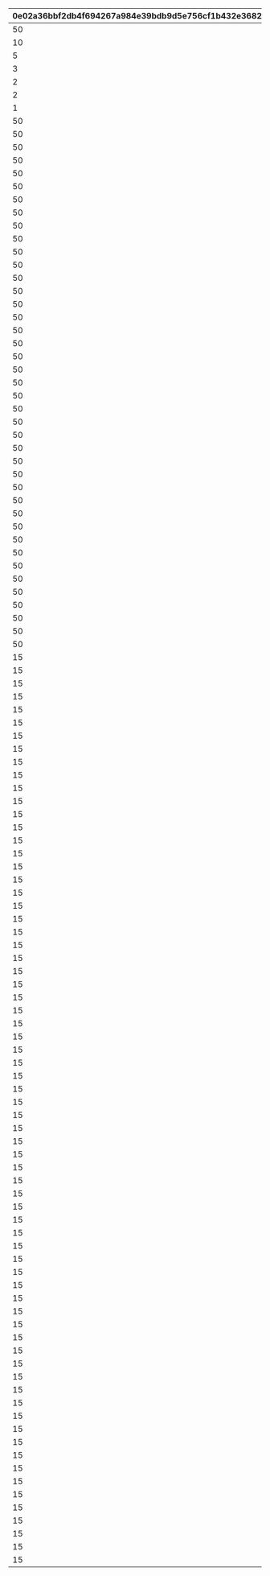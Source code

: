 |0e02a36bbf2db4f694267a984e39bdb9d5e756cf1b432e368223169ba05e803c|c29fc0ef70b60529bc2fefa7d7bd79729927b31970be2def13363d2a3ec7a1de|b912b452662ef303badeeca5e96f491f374b2a1d8fcec069f4810dfa1f86ce7a|7c4b0f514d7f9763e757f3d87e30c003c592647715cd9e3155241af3e3f938ac|0c8642232ca00f3ac7ff4c76c2cc269196b3ba1531d4c4b29aec3fc1cb32eb7b|11e48c7e1324d4da4801cf334cb2c7cc4767dcf493765ba7e7728176896824d3|03c53961f6f4d5f00e3d7364bcdc11e7a9e4312ffe98986f8ec15679a110b05e|b4958ceea83cc4356a52b8e048dece6a641e6550bb358f4f7f91e7ff73a520bb|8b6887aa351dc5763551706466cdca2b961131dcf9a9ec3ff299b9238c2acab4|8bb435c680b8d4f09a64f177150ca19919862d7c512aaefb9a016ad3436020b9|c642f9683b03be60bbb56539fe5709794dc976a406b7237b6f8d3a1c497284a6|f784ddac77660b415d2fff9b4ee8cb88ec5d3bb26549640d5ab00fe745a25b5c|2399f02fb3d327ab8676513bba025503c1ba9062a600579930c339338621e452|bf37fe279f20120db0821cd85a73d896841a74d967cfe9f117cdae34efad0636|d77850f634af8f1843ad8985e98c2dd1d0373e82984ce916742cc2961aae2ede|24ff4cd40513e9b5b1a6d37d90b229239122f32034c13cb9c6a5946a220cf79d|0ec1cd348c6770b757e80e64f9407286581b5d93bc6e7e660b1a2c1a6a56b0f1|d1a3af9969a0a136359877a4f5f4288b545c8b18fc8ce94ab6c162236f215092|
| --- | --- | --- | --- | --- | --- | --- | --- | --- | --- | --- | --- | --- | --- | --- | --- | --- | --- |
|50|91002|0|0|0|1|8|0|0|0|0|1|10|0|0|0|0|0|
|10|91002|0|0|0|11|8|0|0|0|0|2|100|0|0|0|0|0|
|5|91002|0|0|0|101|8|0|0|0|0|3|200|0|0|0|0|0|
|3|91002|0|0|0|201|8|0|0|0|0|4|500|0|0|0|0|0|
|2|91002|0|0|0|501|8|0|0|0|0|5|1000|0|0|0|0|0|
|2|91002|0|0|0|1001|8|0|0|0|0|6|2000|0|0|0|0|0|
|1|91002|0|0|0|2001|8|0|0|0|0|7|3999|0|0|0|0|0|
|50|91002|0|0|0|4000|8|0|0|0|0|8|4000|0|0|0|0|0|
|50|91002|0|0|0|4100|8|0|0|0|0|9|4100|0|0|0|0|0|
|50|91002|0|0|0|4200|8|0|0|0|0|10|4200|0|0|0|0|0|
|50|91002|0|0|0|4300|8|0|0|0|0|11|4300|0|0|0|0|0|
|50|91002|0|0|0|4400|8|0|0|0|0|12|4400|0|0|0|0|0|
|50|91002|0|0|0|4500|8|0|0|0|0|13|4500|0|0|0|0|0|
|50|91002|0|0|0|4600|8|0|0|0|0|14|4600|0|0|0|0|0|
|50|91002|0|0|0|4700|8|0|0|0|0|15|4700|0|0|0|0|0|
|50|91002|0|0|0|4800|8|0|0|0|0|16|4800|0|0|0|0|0|
|50|91002|0|0|0|4900|8|0|0|0|0|17|4900|0|0|0|0|0|
|50|91002|0|0|0|5000|8|0|0|0|0|18|5000|0|0|0|0|0|
|50|91002|0|0|0|5100|8|0|0|0|0|19|5100|0|0|0|0|0|
|50|91002|0|0|0|5200|8|0|0|0|0|20|5200|0|0|0|0|0|
|50|91002|0|0|0|5300|8|0|0|0|0|21|5300|0|0|0|0|0|
|50|91002|0|0|0|5400|8|0|0|0|0|22|5400|0|0|0|0|0|
|50|91002|0|0|0|5500|8|0|0|0|0|23|5500|0|0|0|0|0|
|50|91002|0|0|0|5600|8|0|0|0|0|24|5600|0|0|0|0|0|
|50|91002|0|0|0|5700|8|0|0|0|0|25|5700|0|0|0|0|0|
|50|91002|0|0|0|5800|8|0|0|0|0|26|5800|0|0|0|0|0|
|50|91002|0|0|0|5900|8|0|0|0|0|27|5900|0|0|0|0|0|
|50|91002|0|0|0|6000|8|0|0|0|0|28|6000|0|0|0|0|0|
|50|91002|0|0|0|6100|8|0|0|0|0|29|6100|0|0|0|0|0|
|50|91002|0|0|0|6200|8|0|0|0|0|30|6200|0|0|0|0|0|
|50|91002|0|0|0|6300|8|0|0|0|0|31|6300|0|0|0|0|0|
|50|91002|0|0|0|6400|8|0|0|0|0|32|6400|0|0|0|0|0|
|50|91002|0|0|0|6500|8|0|0|0|0|33|6500|0|0|0|0|0|
|50|91002|0|0|0|6600|8|0|0|0|0|34|6600|0|0|0|0|0|
|50|91002|0|0|0|6700|8|0|0|0|0|35|6700|0|0|0|0|0|
|50|91002|0|0|0|6800|8|0|0|0|0|36|6800|0|0|0|0|0|
|50|91002|0|0|0|6900|8|0|0|0|0|37|6900|0|0|0|0|0|
|50|91002|0|0|0|7000|8|0|0|0|0|38|7000|0|0|0|0|0|
|50|91002|0|0|0|7100|8|0|0|0|0|39|7100|0|0|0|0|0|
|50|91002|0|0|0|7200|8|0|0|0|0|40|7200|0|0|0|0|0|
|50|91002|0|0|0|7300|8|0|0|0|0|41|7300|0|0|0|0|0|
|50|91002|0|0|0|7400|8|0|0|0|0|42|7400|0|0|0|0|0|
|50|91002|0|0|0|7500|8|0|0|0|0|43|7500|0|0|0|0|0|
|50|91002|0|0|0|7600|8|0|0|0|0|44|7600|0|0|0|0|0|
|50|91002|0|0|0|7700|8|0|0|0|0|45|7700|0|0|0|0|0|
|50|91002|0|0|0|7800|8|0|0|0|0|46|7800|0|0|0|0|0|
|50|91002|0|0|0|7900|8|0|0|0|0|47|7900|0|0|0|0|0|
|50|91002|0|0|0|8000|8|0|0|0|0|48|8000|0|0|0|0|0|
|15|91002|0|0|0|8100|8|0|0|0|0|49|8100|0|0|0|0|0|
|15|91002|0|0|0|8200|8|0|0|0|0|50|8200|0|0|0|0|0|
|15|91002|0|0|0|8300|8|0|0|0|0|51|8300|0|0|0|0|0|
|15|91002|0|0|0|8400|8|0|0|0|0|52|8400|0|0|0|0|0|
|15|91002|0|0|0|8500|8|0|0|0|0|53|8500|0|0|0|0|0|
|15|91002|0|0|0|8600|8|0|0|0|0|54|8600|0|0|0|0|0|
|15|91002|0|0|0|8700|8|0|0|0|0|55|8700|0|0|0|0|0|
|15|91002|0|0|0|8800|8|0|0|0|0|56|8800|0|0|0|0|0|
|15|91002|0|0|0|8900|8|0|0|0|0|57|8900|0|0|0|0|0|
|15|91002|0|0|0|9000|8|0|0|0|0|58|9000|0|0|0|0|0|
|15|91002|0|0|0|9100|8|0|0|0|0|59|9100|0|0|0|0|0|
|15|91002|0|0|0|9200|8|0|0|0|0|60|9200|0|0|0|0|0|
|15|91002|0|0|0|9300|8|0|0|0|0|61|9300|0|0|0|0|0|
|15|91002|0|0|0|9400|8|0|0|0|0|62|9400|0|0|0|0|0|
|15|91002|0|0|0|9500|8|0|0|0|0|63|9500|0|0|0|0|0|
|15|91002|0|0|0|9600|8|0|0|0|0|64|9600|0|0|0|0|0|
|15|91002|0|0|0|9700|8|0|0|0|0|65|9700|0|0|0|0|0|
|15|91002|0|0|0|9800|8|0|0|0|0|66|9800|0|0|0|0|0|
|15|91002|0|0|0|9900|8|0|0|0|0|67|9900|0|0|0|0|0|
|15|91002|0|0|0|10000|8|0|0|0|0|68|10000|0|0|0|0|0|
|15|91002|0|0|0|10100|8|0|0|0|0|69|10100|0|0|0|0|0|
|15|91002|0|0|0|10200|8|0|0|0|0|70|10200|0|0|0|0|0|
|15|91002|0|0|0|10300|8|0|0|0|0|71|10300|0|0|0|0|0|
|15|91002|0|0|0|10400|8|0|0|0|0|72|10400|0|0|0|0|0|
|15|91002|0|0|0|10500|8|0|0|0|0|73|10500|0|0|0|0|0|
|15|91002|0|0|0|10600|8|0|0|0|0|74|10600|0|0|0|0|0|
|15|91002|0|0|0|10700|8|0|0|0|0|75|10700|0|0|0|0|0|
|15|91002|0|0|0|10800|8|0|0|0|0|76|10800|0|0|0|0|0|
|15|91002|0|0|0|10900|8|0|0|0|0|77|10900|0|0|0|0|0|
|15|91002|0|0|0|11000|8|0|0|0|0|78|11000|0|0|0|0|0|
|15|91002|0|0|0|11100|8|0|0|0|0|79|11100|0|0|0|0|0|
|15|91002|0|0|0|11200|8|0|0|0|0|80|11200|0|0|0|0|0|
|15|91002|0|0|0|11300|8|0|0|0|0|81|11300|0|0|0|0|0|
|15|91002|0|0|0|11400|8|0|0|0|0|82|11400|0|0|0|0|0|
|15|91002|0|0|0|11500|8|0|0|0|0|83|11500|0|0|0|0|0|
|15|91002|0|0|0|11600|8|0|0|0|0|84|11600|0|0|0|0|0|
|15|91002|0|0|0|11700|8|0|0|0|0|85|11700|0|0|0|0|0|
|15|91002|0|0|0|11800|8|0|0|0|0|86|11800|0|0|0|0|0|
|15|91002|0|0|0|11900|8|0|0|0|0|87|11900|0|0|0|0|0|
|15|91002|0|0|0|12000|8|0|0|0|0|88|12000|0|0|0|0|0|
|15|91002|0|0|0|12100|8|0|0|0|0|89|12100|0|0|0|0|0|
|15|91002|0|0|0|12200|8|0|0|0|0|90|12200|0|0|0|0|0|
|15|91002|0|0|0|12300|8|0|0|0|0|91|12300|0|0|0|0|0|
|15|91002|0|0|0|12400|8|0|0|0|0|92|12400|0|0|0|0|0|
|15|91002|0|0|0|12500|8|0|0|0|0|93|12500|0|0|0|0|0|
|15|91002|0|0|0|12600|8|0|0|0|0|94|12600|0|0|0|0|0|
|15|91002|0|0|0|12700|8|0|0|0|0|95|12700|0|0|0|0|0|
|15|91002|0|0|0|12800|8|0|0|0|0|96|12800|0|0|0|0|0|
|15|91002|0|0|0|12900|8|0|0|0|0|97|12900|0|0|0|0|0|
|15|91002|0|0|0|13000|8|0|0|0|0|98|13000|0|0|0|0|0|
|15|91002|0|0|0|13100|8|0|0|0|0|99|13100|0|0|0|0|0|
|15|91002|0|0|0|13200|8|0|0|0|0|100|13200|0|0|0|0|0|
|15|91002|0|0|0|13300|8|0|0|0|0|101|13300|0|0|0|0|0|
|15|91002|0|0|0|13400|8|0|0|0|0|102|13400|0|0|0|0|0|
|15|91002|0|0|0|13500|8|0|0|0|0|103|13500|0|0|0|0|0|
|15|91002|0|0|0|13600|8|0|0|0|0|104|13600|0|0|0|0|0|
|15|91002|0|0|0|13700|8|0|0|0|0|105|13700|0|0|0|0|0|
|15|91002|0|0|0|13800|8|0|0|0|0|106|13800|0|0|0|0|0|
|15|91002|0|0|0|13900|8|0|0|0|0|107|13900|0|0|0|0|0|
|15|91002|0|0|0|14000|8|0|0|0|0|108|14000|0|0|0|0|0|
|15|91002|0|0|0|14100|8|0|0|0|0|109|14100|0|0|0|0|0|
|15|91002|0|0|0|14200|8|0|0|0|0|110|14200|0|0|0|0|0|
|15|91002|0|0|0|14300|8|0|0|0|0|111|14300|0|0|0|0|0|
|15|91002|0|0|0|14400|8|0|0|0|0|112|14400|0|0|0|0|0|
|15|91002|0|0|0|14500|8|0|0|0|0|113|14500|0|0|0|0|0|
|15|91002|0|0|0|14600|8|0|0|0|0|114|14600|0|0|0|0|0|
|15|91002|0|0|0|14700|8|0|0|0|0|115|14700|0|0|0|0|0|
|15|91002|0|0|0|14800|8|0|0|0|0|116|14800|0|0|0|0|0|
|15|91002|0|0|0|14900|8|0|0|0|0|117|14900|0|0|0|0|0|
|15|91002|0|0|0|15000|8|0|0|0|0|118|15000|0|0|0|0|0|